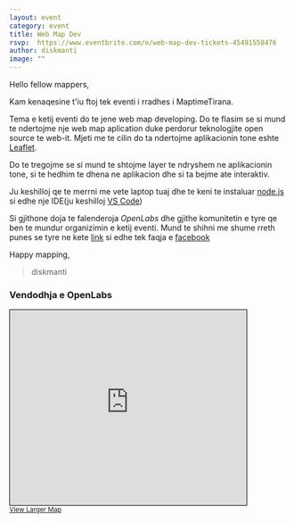 ```yaml
---
layout: event
category: event
title: Web Map Dev
rsvp:  https://www.eventbrite.com/e/web-map-dev-tickets-45491558476
author: diskmanti
image: ""
---
```


Hello fellow mappers,

Kam kenaqesine t'iu ftoj tek eventi i rradhes i MaptimeTirana.

Tema e ketij eventi do te jene web map developing. Do te flasim se si mund te ndertojme nje web map aplication duke perdorur teknologjite open source te web-it. Mjeti me te cilin do ta ndertojme aplikacionin tone eshte [Leaflet](https://leafletjs.com).

Do te tregojme se si mund te shtojme layer te ndryshem ne aplikacionin tone, si te hedhim te dhena ne aplikacion dhe si ta bejme ate interaktiv.



Ju keshilloj qe te merrni me vete laptop tuaj dhe te keni te instaluar [node.js](https://nodejs.org/en/) si edhe nje IDE(ju keshilloj [VS Code](https://code.visualstudio.com/))


Si gjithone doja te falenderoja *OpenLabs* dhe gjithe komunitetin e tyre qe ben te mundur organizimin e ketij eventi. Mund te shihni me shume rreth punes se tyre ne kete [link](https://openlabs.cc/) si edhe tek faqja e [facebook](https://www.facebook.com/openlabsAlbania/)

Happy mapping,

>diskmanti


### Vendodhja e OpenLabs

<iframe width="425" height="350" frameborder="0" scrolling="no" marginheight="0" marginwidth="0" src="http://www.openstreetmap.org/export/embed.html?bbox=19.827345013618473%2C41.32060256418403%2C19.830965995788574%2C41.32207306743794&amp;layer=mapnik&amp;marker=41.32133781995859%2C19.82915550470352" style="border: 1px solid black"></iframe><br/><small><a href="https://www.openstreetmap.org/?mlat=41.32134&amp;mlon=19.82916#map=19/41.32134/19.82916">View Larger Map</a></small>